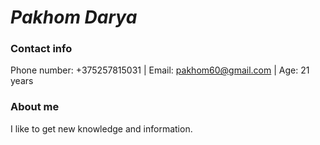 # _**Pakhom Darya**_

### Contact info

Phone number: +375257815031 | Email: pakhom60@gmail.com | Age: 21 years 

### About me 
I like to get new knowledge and information. 
